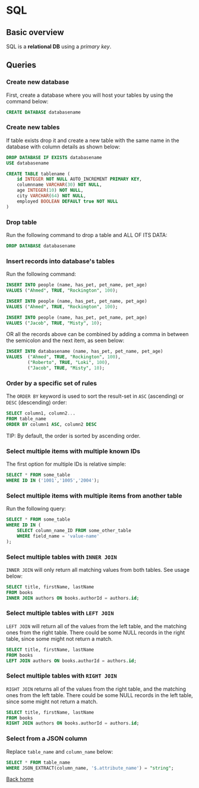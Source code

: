 # SQL

## Basic overview

SQL is a **relational DB** using a *primary key*.

## Queries

### Create new database

First, create a database where you will host your tables by using the command below:

```sql
CREATE DATABASE databasename
```

### Create new tables

If table exists drop it and create a new table with the same name in the database with column details as shown below:

```sql
DROP DATABASE IF EXISTS databasename
USE databasename

CREATE TABLE tablename (
    id INTEGER NOT NULL AUTO_INCREMENT PRIMARY KEY,
    columnname VARCHAR(30) NOT NULL,
    age INTEGER(10) NOT NULL,
    city VARCHAR(64) NOT NULL,
    employed BOOLEAN DEFAULT true NOT NULL
)
```

### Drop table

Run the following command to drop a table and ALL OF ITS DATA:

```sql
DROP DATABASE databasename
```

### Insert records into database's tables

Run the following command:

```sql
INSERT INTO people (name, has_pet, pet_name, pet_age)
VALUES ("Ahmed", TRUE, "Rockington", 100);

INSERT INTO people (name, has_pet, pet_name, pet_age)
VALUES ("Ahmed", TRUE, "Rockington", 100);

INSERT INTO people (name, has_pet, pet_name, pet_age)
VALUES ("Jacob", TRUE, "Misty", 10);
```

OR all the records above can be combined by adding a comma in between the semicolon and the next item, as seen below:

```sql
INSERT INTO databasename (name, has_pet, pet_name, pet_age)
VALUES  ("Ahmed", TRUE, "Rockington", 100),
        ("Roberto", TRUE, "Loki", 100),
        ("Jacob", TRUE, "Misty", 10);
```

### Order by a specific set of rules

The `ORDER BY` keyword is used to sort the result-set in `ASC` (ascending) or `DESC` (descending) order:

```sql
SELECT column1, column2...
FROM table_name
ORDER BY column1 ASC, column2 DESC
```

TIP: By default, the order is sorted by ascending order.

### Select multiple items with multiple known IDs

The first option for multiple IDs is relative simple:

```sql
SELECT * FROM some_table
WHERE ID IN ('1001','1005','2004');
```

### Select multiple items with multiple items from another table

Run the following query:

```sql
SELECT * FROM some_table
WHERE ID IN (
    SELECT column_name_ID FROM some_other_table
    WHERE field_name = 'value-name'
);
```

### Select multiple tables with `INNER JOIN`

`INNER JOIN` will only return all matching values from both tables. See usage below:

```sql
SELECT title, firstName, lastName
FROM books
INNER JOIN authors ON books.authorId = authors.id;
```

### Select multiple tables with `LEFT JOIN`

`LEFT JOIN` will return all of the values from the left table, and the matching ones from the right table. There could be some NULL records in the right table, since some might not return a match.

```sql
SELECT title, firstName, lastName
FROM books
LEFT JOIN authors ON books.authorId = authors.id;
```

### Select multiple tables with `RIGHT JOIN`

`RIGHT JOIN` returns all of the values from the right table, and the matching ones from the left table. There could be some NULL records in the left table, since some might not return a match.

```sql
SELECT title, firstName, lastName
FROM books
RIGHT JOIN authors ON books.authorId = authors.id;
```

### Select from a JSON column

Replace `table_name` and `column_name` below:

```sql
SELECT * FROM table_name
WHERE JSON_EXTRACT(column_name, '$.attribute_name') = "string";
```

[Back home](../../README.md)
